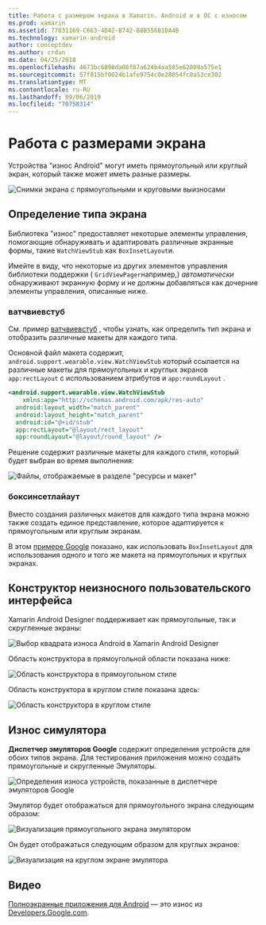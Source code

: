 ```yaml
---
title: Работа с размером экрана в Xamarin. Android и в ОС с износом
ms.prod: xamarin
ms.assetid: 77831169-C663-4D42-B742-B8B556B1DA4B
ms.technology: xamarin-android
author: conceptdev
ms.author: crdun
ms.date: 04/25/2018
ms.openlocfilehash: 4673bc6898da06f07a624b4aa585e62009a575e1
ms.sourcegitcommit: 57f815bf0024b1afe9754c0e28054fc0a53ce302
ms.translationtype: MT
ms.contentlocale: ru-RU
ms.lasthandoff: 09/06/2019
ms.locfileid: "70758314"
---
```

# <a name="working-with-screen-sizes"></a>Работа с размерами экрана

Устройства "износ Android" могут иметь прямоугольный или круглый экран, который также может иметь разные размеры.

![Снимки экрана с прямоугольными и круговыми выизносами](screen-sizes-images/moyeu-wear.png)

## <a name="identifying-screen-type"></a>Определение типа экрана

Библиотека "износ" предоставляет некоторые элементы управления, помогающие обнаруживать и адаптировать различные экранные формы, такие `WatchViewStub` как `BoxInsetLayout`и.

Имейте в виду, что некоторые из других элементов управления библиотеки поддержки ( `GridViewPager`например,) *автоматически* обнаруживают экранную форму и не должны добавляться как дочерние элементы управления, описанные ниже.

### <a name="watchviewstub"></a>ватчвиевстуб

См. пример [ватчвиевстуб](https://docs.microsoft.com/samples/xamarin/monodroid-samples/wear-watchviewstub) , чтобы узнать, как определить тип экрана и отобразить различные макеты для каждого типа.

Основной файл макета содержит, `android.support.wearable.view.WatchViewStub` который ссылается на различные макеты для прямоугольных и круглых экранов `app:rectLayout` с использованием атрибутов и `app:roundLayout` .

```xml
<android.support.wearable.view.WatchViewStub
    xmlns:app="http://schemas.android.com/apk/res-auto"
  android:layout_width="match_parent"
  android:layout_height="match_parent"
  android:id="@+id/stub"
  app:rectLayout="@layout/rect_layout"
  app:roundLayout="@layout/round_layout" />
```

Решение содержит различные макеты для каждого стиля, который будет выбран во время выполнения:

![Файлы, отображаемые в разделе "ресурсы и макет"](screen-sizes-images/solution.png)

### <a name="boxinsetlayout"></a>боксинсетлайаут

Вместо создания различных макетов для каждого типа экрана можно также создать единое представление, которое адаптируется к прямоугольным или круглым экранам.

В этом [примере Google](https://developer.android.com/training/wearables/ui/layouts.html#same-layout) показано, как использовать `BoxInsetLayout` для использования одного и того же макета на прямоугольных и круглых экранах.

## <a name="wear-ui-designer"></a>Конструктор неизносного пользовательского интерфейса

Xamarin Android Designer поддерживает как прямоугольные, так и скругленные экраны:

![Выбор квадрата износа Android в Xamarin Android Designer](screen-sizes-images/design-screen-type.png)

Область конструктора в прямоугольной области показана ниже:

![Область конструктора в прямоугольном стиле](screen-sizes-images/design-rect.png) 

Область конструктора в круглом стиле показана здесь:

![Область конструктора в круглом стиле](screen-sizes-images/design-round.png)

## <a name="wear-simulator"></a>Износ симулятора

**Диспетчер эмуляторов Google** содержит определения устройств для обоих типов экрана. Для тестирования приложения можно создать прямоугольные и скругленные Эмуляторы.

![Определения износа устройств, показанные в диспетчере эмуляторов Google](screen-sizes-images/emulator-devices.png)

Эмулятор будет отображаться для прямоугольного экрана следующим образом:

![Визуализация прямоугольного экрана эмулятором](screen-sizes-images/recipe-2.png) 

Он будет отображаться следующим образом для круглых экранов:

![Визуализация на круглом экране эмулятора](screen-sizes-images/recipe-2-round.png)

## <a name="video"></a>Видео

[Полноэкранные приложения для Android](https://www.youtube.com/watch?v=naf_WbtFAlY) — это износ из [Developers.Google.com](https://www.youtube.com/channel/UC_x5XG1OV2P6uZZ5FSM9Ttw).
